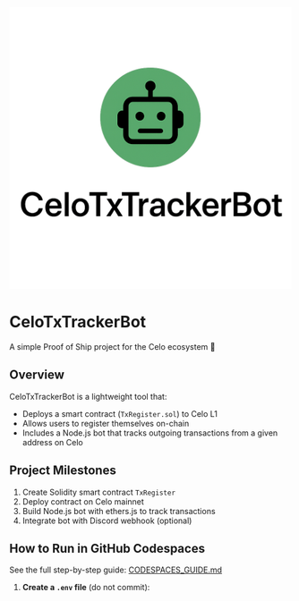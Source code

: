 ![CeloTxTrackerBot Logo](assets/logo.png)

# CeloTxTrackerBot

A simple Proof of Ship project for the Celo ecosystem 🚀

## Overview

CeloTxTrackerBot is a lightweight tool that:

* Deploys a smart contract (`TxRegister.sol`) to Celo L1
* Allows users to register themselves on-chain
* Includes a Node.js bot that tracks outgoing transactions from a given address on Celo

## Project Milestones

1. Create Solidity smart contract `TxRegister`
2. Deploy contract on Celo mainnet
3. Build Node.js bot with ethers.js to track transactions
4. Integrate bot with Discord webhook (optional)

## How to Run in GitHub Codespaces

See the full step-by-step guide: [CODESPACES_GUIDE.md](CODESPACES_GUIDE.md)

1. **Create a `.env` file** (do not commit):
